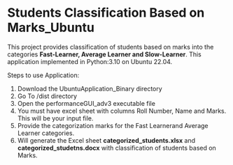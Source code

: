 # Students Classification Based on Marks_Ubuntu

This project provides classification of students based on marks into the categories **Fast-Learner, Average Learner and Slow-Learner**. This application implemented in Python:3.10 on Ubuntu 22.04.

Steps to use Application:
1. Download the UbuntuApplication_Binary directory
2. Go To /dist directory
3. Open the performanceGUI_adv3 executable file
4. You must have excel sheet with columns Roll Number, Name and Marks. This will be your input file.
5. Provide the categorization marks for the Fast Learnerand Average Learner categories.
6. Will generate the Excel sheet **categorized_students.xlsx** and **categorized_studetns.docx** with classification of students based on Marks.
